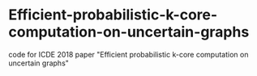 # Efficient-probabilistic-k-core-computation-on-uncertain-graphs
code for ICDE 2018 paper "Efficient probabilistic k-core computation on uncertain graphs"
